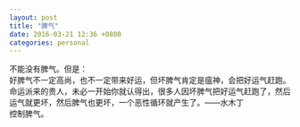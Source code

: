 ```yaml
---
layout: post
title: "脾气"
date: 2016-03-21 12:36 +0800
categories: personal
---
```

不能没有脾气。但是：  
好脾气不一定高尚，也不一定带来好运，但坏脾气肯定是瘟神，会把好运气赶跑。命运派来的贵人，未必一开始你就认得出，很多人因坏脾气把好运气赶跑了，然后运气就更坏，然后脾气也更坏，一个恶性循环就产生了。——水木丁  
控制脾气。  
